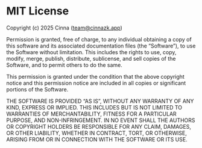 # MIT License

Copyright (c) 2025 Cinna (team@cinnazk.app)

Permission is granted, free of charge, to any individual obtaining a copy of this software and its associated documentation files (the “Software”), to use the Software without limitation. This includes the rights to use, copy, modify, merge, publish, distribute, sublicense, and sell copies of the Software, and to permit others to do the same.

This permission is granted under the condition that the above copyright notice and this permission notice are included in all copies or significant portions of the Software.

THE SOFTWARE IS PROVIDED “AS IS”, WITHOUT ANY WARRANTY OF ANY KIND, EXPRESS OR IMPLIED. THIS INCLUDES BUT IS NOT LIMITED TO WARRANTIES OF MERCHANTABILITY, FITNESS FOR A PARTICULAR PURPOSE, AND NON-INFRINGEMENT. IN NO EVENT SHALL THE AUTHORS OR COPYRIGHT HOLDERS BE RESPONSIBLE FOR ANY CLAIM, DAMAGES, OR OTHER LIABILITY, WHETHER IN CONTRACT, TORT, OR OTHERWISE, ARISING FROM OR IN CONNECTION WITH THE SOFTWARE OR ITS USE.
